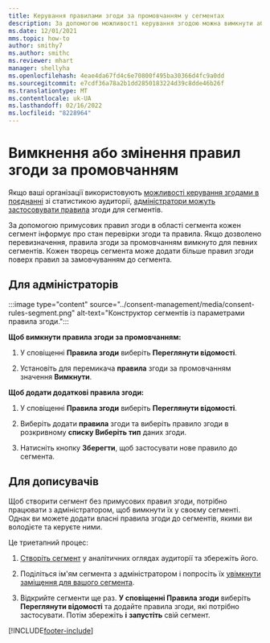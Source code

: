 ```yaml
---
title: Керування правилами згоди за промовчанням у сегментах
description: За допомогою можливості керування згодою можна вимкнути або змінити правила згоди за промовчанням, якщо ввімкнуто перевизначення.
ms.date: 12/01/2021
mms.topic: how-to
author: smithy7
ms.author: smithc
ms.reviewer: mhart
manager: shellyha
ms.openlocfilehash: 4eae4da67fd4c6e70800f495ba30366d4fc9a0dd
ms.sourcegitcommit: e7cdf36a78a2b1dd2850183224d39c8dde46b26f
ms.translationtype: MT
ms.contentlocale: uk-UA
ms.lasthandoff: 02/16/2022
ms.locfileid: "8228964"
---
```

# <a name="disable-or-change-default-consent-rules"></a>Вимкнення або змінення правил згоди за промовчанням

Якщо ваші організації використовують [можливості керування згодами в поєднанні](../consent-management/overview.md) зі статистикою аудиторії, [адміністратори можуть застосовувати правила](activate-consent.md) згоди для сегментів. 

За допомогою примусових правил згоди в області сегмента кожен сегмент інформує про стан перевірки згоди та правила. Якщо дозволено перевизначення, правила згоди за промовчанням вимкнуто для певних сегментів. Кожен творець сегмента може додати більше правил згоди поверх правил за замовчуванням до сегмента. 

## <a name="for-administrators"></a>Для адміністраторів

:::image type="content" source="../consent-management/media/consent-rules-segment.png" alt-text="Конструктор сегментів із параметрами правила згоди.":::

**Щоб вимкнути правила згоди за промовчанням:**

1. У сповіщенні **Правила згоди** виберіть **Переглянути відомості**. 

1. Установіть для перемикача **правила** згоди за промовчанням значення **Вимкнути**.

**Щоб додати додаткові правила згоди:**

1. У сповіщенні **Правила згоди** виберіть **Переглянути відомості**. 

1. Виберіть додати **правила** згоди та виберіть правило згоди в розкривному **списку Виберіть тип** даних згоди.

1. Натисніть кнопку **Зберегти**, щоб застосувати нове правило до сегмента.

## <a name="for-contributors"></a>Для дописувачів

Щоб створити сегмент без примусових правил згоди, потрібно працювати з адміністратором, щоб вимкнути їх у своєму сегменті. Однак ви можете додати власні правила згоди до сегментів, якими ви володієте та керуєте ними.

Це триетапний процес: 
1. [Створіть сегмент](segments.md) у аналітичних оглядах аудиторії та збережіть його. 

1. Поділіться ім'ям сегмента з адміністратором і попросіть їх [увімкнути заміщення для вашого сегмента](activate-consent.md). 

1. Відкрийте сегменти ще раз. **У сповіщенні Правила згоди** виберіть **Переглянути відомості** та додайте правила згоди, які потрібно застосувати. Потім збережіть **і** **запустіть** свій сегмент.



[!INCLUDE[footer-include](../includes/footer-banner.md)] 
